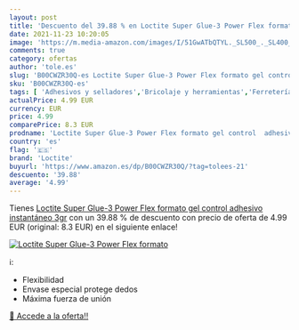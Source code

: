 ```yaml
---
layout: post
title: 'Descuento del 39.88 % en Loctite Super Glue-3 Power Flex formato '
date: 2021-11-23 10:20:05
image: 'https://m.media-amazon.com/images/I/51GwATbQTYL._SL500_._SL400_.jpg'
comments: true
category: ofertas
author: 'tole.es'
slug: 'B00CWZR30Q-es Loctite Super Glue-3 Power Flex formato gel control...'
sku: 'B00CWZR30Q-es'
tags: [ 'Adhesivos y selladores','Bricolaje y herramientas','Ferretería','Pegamentos instantáneos','loctite', ]
actualPrice: 4.99 EUR
currency: EUR
price: 4.99
comparePrice: 8.3 EUR
prodname: 'Loctite Super Glue-3 Power Flex formato gel control  adhesivo instantáneo  3gr'
country: 'es'
flag: '🇪🇸'
brand: 'Loctite'
buyurl: 'https://www.amazon.es/dp/B00CWZR30Q/?tag=tolees-21'
descuento: '39.88'
average: '4.99'
---
```


Tienes [Loctite Super Glue-3 Power Flex formato gel control  adhesivo instantáneo  3gr](https://www.amazon.es/dp/B00CWZR30Q/?tag=tolees-21) con un 39.88 % de descuento con precio de oferta de 4.99 EUR (original: 8.3 EUR) en el siguiente enlace!

[![Loctite Super Glue-3 Power Flex formato ](https://m.media-amazon.com/images/I/51GwATbQTYL._SL500_._SL400_.jpg)](https://www.amazon.es/dp/B00CWZR30Q/?tag=tolees-21)

ℹ️:

- Flexibilidad
- Envase especial protege dedos
- Máxima fuerza de unión

[🛒 Accede a la oferta!!](https://www.amazon.es/dp/B00CWZR30Q/?tag=tolees-21)
